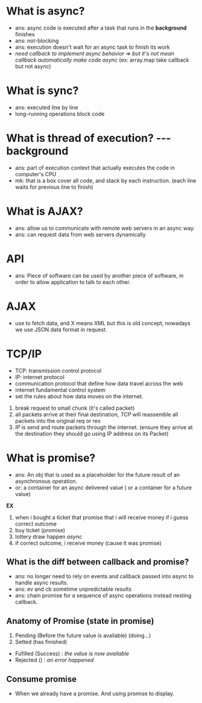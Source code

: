 # What is async?

- ans: async code is executed after a task that runs in the **background** finishes
- ans: not-blocking
- ans: execution doesn't wait for an async task to finish its work
- _need callback to implement async behavior_ => _but it's not mean callback automatically make code async_ (ex: array.map take callback but not async)

# What is sync?

- ans: executed line by line
- long-running operations block code

# What is thread of execution? --- **background**

- ans: part of execution context that actually executes the code in computer's CPU
- mk: that is a box cover all code, and stack by each instruction. (each line waits for previous line to finish)

# What is AJAX?

- ans: allow us to communicate with remote web servers in an async way.
- ans: can request data from web servers dynamically

# API

- ans: Piece of software can be used by another piece of software, in order to allow application to talk to each other.

# AJAX

- use to fetch data, and X means XML but this is old concept, nowadays we use JSON data format in request.

# TCP/IP

- TCP: transmission control protocol
- IP: internet protocol
- communication protocol that define how data travel across the web
- internet fundamental control system
- set the rules about how data moves on the internet.

1. break request to small chunk (it's called packet)
2. all packets arrive at their final destination, _TCP_ will reassemble all packets into the original req or res
3. _IP_ is send and route packets through the internet. (ensure they arrive at the destination they should go using IP address on its Packet)

# What is promise?

- ans: An obj that is used as a placeholder for the future result of an asynchronous operation.
- or: a container for an async delivered value ( or a container for a future value)

**EX**

1. when i bought a ticket that promise that i will receive money if i guess correct outcome
2. buy ticket (promise)
3. lottery draw happen _async_
4. if correct outcome, i receive money (cause it was promise)

## What is the diff between callback and promise?

- ans: no longer need to rely on events and callback passed into async to handle async results.
- ans: ev and cb sometime unpredictable results
- ans: chain promise for a sequence of async operations instead nesting callback.

## Anatomy of Promise (state in promise)

1. Pending (Before the future value is available) (doing...)
2. Setted (has finished)

- Fufilled (Success) : _the value is now available_
- Rejected () : _an error happened_

## Consume promise

- When we already have a promise. And using promise to display.
